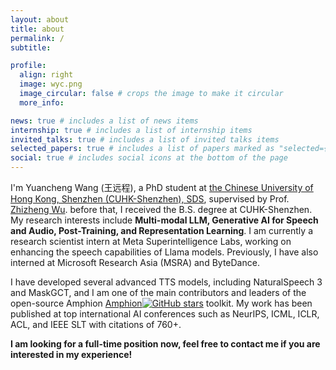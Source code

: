 ```yaml
---
layout: about
title: about
permalink: /
subtitle:

profile:
  align: right
  image: wyc.png
  image_circular: false # crops the image to make it circular
  more_info: 

news: true # includes a list of news items
internship: true # includes a list of internship items
invited_talks: true # includes a list of invited talks items
selected_papers: true # includes a list of papers marked as "selected={true}"
social: true # includes social icons at the bottom of the page
---
```


I'm Yuancheng Wang (王远程), a PhD student at [the Chinese University of Hong Kong, Shenzhen (CUHK-Shenzhen), SDS](https://sds.cuhk.edu.cn/en), supervised by Prof. [Zhizheng Wu](http://www.drwuz.com/). before that, I received the B.S. degree at CUHK-Shenzhen.
My research interests include **Multi-modal LLM, Generative AI for Speech and Audio, Post-Training, and Representation Learning**. I am currently a research scientist intern at Meta Superintelligence Labs, working on enhancing the speech capabilities of Llama models. Previously, I have also interned at Microsoft Research Asia (MSRA) and ByteDance.

I have developed several advanced TTS models, including NaturalSpeech 3 and MaskGCT, and I am one of the main contributors and leaders of the open-source Amphion [Amphion](https://github.com/open-mmlab/Amphion)[![GitHub stars](https://img.shields.io/github/stars/open-mmlab/Amphion)](https://github.com/open-mmlab/Amphion) toolkit. My work has been published at top international AI conferences such as NeurIPS, ICML, ICLR, ACL, and IEEE SLT with citations of 760+.

**I am looking for a full-time position now, feel free to contact me if you are interested in my experience!**
